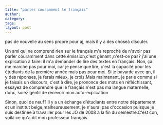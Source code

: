 ```yaml
---
title: "parler couramment le français"
author:
category: 
tags: 
layout: post
---
```

pas de nouvelle au sens propre pour aj, mais il y a des choseà discuter.

Un ami qui ne comprend rien sur le français m'a reproché de n'avoir pas parler couramment dans cette émission,c'est gênant ,n'est-ce pas? j'ai une explication à faire: il m'a demander de lire des textes en français. Non, ça me marche pas pour moi, car je pense que lire, c'est la capacité pour les étudiants de la première année mais pas pour moi. Si je bavarde avec qn, il y des réponses, je ferais mieux, je crois.Mais maintenant, je parle comme si je faisais un discours, c'est à dire, je prononce des mots en réfléchissant, essayez de comprendre que le français n'est pas ma langue maternelle, donc, soiez gentil de recevoir mon auto-explication<img src="/modules/tinymce/tinymce/jscripts/tiny_mce/plugins/emotions/images/smiley-wink.gif" border="0" alt="" />

Sinon, quoi de neuf? Il y a un échange d'étudiants entre notre département et un institut belge,malheureusement, je n'aurai pas d'occasion puisque je suis destinée à travailler pour les JO de 2008 à la fin du semestre.C'est con, voilà ce qu'a dit mon professeur français.  

